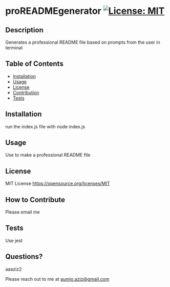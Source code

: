 # proREADMEgenerator [![License: MIT](https://img.shields.io/badge/License-MIT-yellow.svg)](https://opensource.org/licenses/MIT)

  ## Description
  
  Generates a professional README file based on prompts from the user in terminal
  
  ## Table of Contents
  
  - [Installation](#installation)
  - [Usage](#usage)
  - [License](#license)
  - [Contribution](#how-to-contribute)
  - [Tests](#tests)
  
  ## Installation
  
  run the index.js file with node index.js
  
  ## Usage
  
  Use to make a professional README file
  
  ## License
  
  MIT License
  https://opensource.org/licenses/MIT

  ## How to Contribute

  Please email me
  
  ## Tests
  
  Use jest 
          
  ## Questions?

  aaaziz2 

  Please reach out to me at aumio.aziz@gmail.com
  
